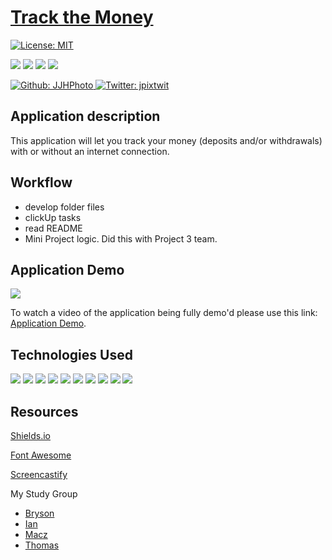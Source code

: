 # [Track the Money](...)

[![License: MIT](https://img.shields.io/badge/License-MIT-yellow.svg)](https://opensource.org/licenses/MIT)

<p>
    <img src="https://img.shields.io/github/repo-size/JJHPhoto/track-the-money" />
    <img src="https://img.shields.io/github/languages/top/JJHPhoto/track-the-money"  />
    <img src="https://img.shields.io/github/issues/JJHPhoto/track-the-money" />
    <img src="https://img.shields.io/github/last-commit/JJHPhoto/track-the-money" >
</p>
<p>
    <a href="https://github.com/JJHPhoto">
        <img alt="Github: JJHPhoto" src="https://img.shields.io/github/followers/JJHPhoto ?style=social" target="_blank" />
    </a>
    <a href="https://twitter.com/jpixtwit">
        <img alt="Twitter: jpixtwit" src="https://img.shields.io/twitter/follow/jpixtwit.svg?style=social" target="_blank" />
    </a>
</p>

## Application description

This application will let you track your money (deposits and/or withdrawals) with or without an internet connection.

## Workflow

- develop folder files
- clickUp tasks
- read README
- Mini Project logic. Did this with Project 3 team.

## Application Demo

![](...)

To watch a video of the application being fully demo'd please use this link: [Application Demo](...).

## Technologies Used

<p>
  <img src="https://img.shields.io/badge/Boostrap-informational" />
  <img src="https://img.shields.io/badge/-heroku-red" />
  <img src="https://img.shields.io/badge/Javascript-yellow" />
  <img src="https://img.shields.io/badge/HTML-orange" />
  <img src="https://img.shields.io/badge/-mongo-orange" />
  <img src="https://img.shields.io/badge/-node.js-green" />
  <img src="https://img.shields.io/badge/jQuery-blue"  />
  <img src="https://img.shields.io/badge/lint-informational" />
  <img src="https://img.shields.io/badge/-morgan-9fc" />
  <img src="https://img.shields.io/badge/-compression-red" />

</p>

## Resources

[Shields.io](https://shields.io/)

[Font Awesome](https://fontawesome.com/)

[Screencastify](https://www.screencastify.com/)

My Study Group

- [Bryson](https://github.com/Bryson-Palmer)
- [Ian](https://github.com/Ianaac27)
- [Macz](https://github.com/macz-norton)
- [Thomas](https://github.com/Tskading)
